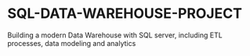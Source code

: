 # SQL-DATA-WAREHOUSE-PROJECT
Building a modern Data Warehouse with SQL server, including ETL processes, data modeling and analytics
